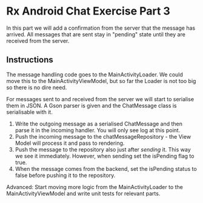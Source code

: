 Rx Android Chat Exercise Part 3
===============================

In this part we will add a confirmation from the server that the message has arrived. All messages that are sent stay in "pending" state until they are received from the server.

Instructions
------------

The message handling code goes to the MainActivityLoader. We could move this to the MainActivityViewModel, but so far the Loader is not too big so there is no dire need.

For messages sent to and received from the server we will start to serialise them in JSON. A Gson parser is given and the ChatMessage class is serialisable with it.

1. Write the outgoing message as a serialised ChatMessage and then parse it in the incoming handler. You will only see log at this point.
2. Push the incoming message to the chatMessageRepository - the View Model will process it and pass to rendering.
3. Push the message to the repository also just after *sending* it. This way we see it immediately. However, when sending set the isPending flag to true.
4. When the message comes from the backend, set the isPending status to false before pushing it to the repository.

Advanced: Start moving more logic from the MainActivityLoader to the MainActivityViewModel and write unit tests for relevant parts.
